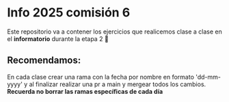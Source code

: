# Info 2025 comisión 6

Este repositorio va a contener los ejercicios que realicemos clase a clase en el **informatorio** durante la etapa 2 🚀

## Recomendamos:

En cada clase crear una rama con la fecha por nombre en formato 'dd-mm-yyyy' y al finalizar realizar una pr a main y mergear todos los cambios. **Recuerda no borrar las ramas específicas de cada día**
